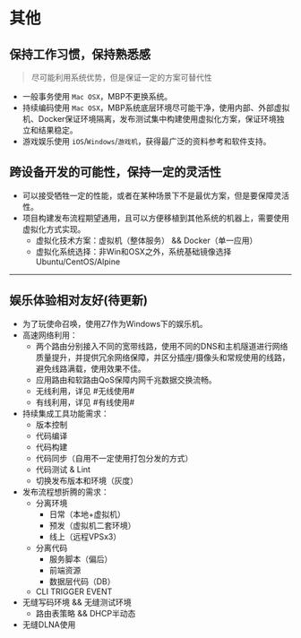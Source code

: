 # 其他

## 保持工作习惯，保持熟悉感

> 尽可能利用系统优势，但是保证一定的方案可替代性

- 一般事务使用 `Mac OSX`，MBP不更换系统。
- 持续编码使用 `Mac OSX`，MBP系统底层环境尽可能干净，使用内部、外部虚拟机、Docker保证环境隔离，发布测试集中构建使用虚拟化方案，保证环境独立和结果稳定。
- 游戏娱乐使用 `iOS`/`Windows`/`游戏机`，获得最广泛的资料参考和软件支持。

## 跨设备开发的可能性，保持一定的灵活性

- 可以接受牺牲一定的性能，或者在某种场景下不是最优方案，但是要保障灵活性。
- 项目构建发布流程期望通用，且可以方便移植到其他系统的机器上，需要使用虚拟化方式实现。
    - 虚拟化技术方案：虚拟机（整体服务） && Docker（单一应用）
    - 虚拟化系统选择：非Win和OSX之外，系统基础镜像选择 Ubuntu/CentOS/Alpine

---

## 娱乐体验相对友好(待更新)

- 为了玩使命召唤，使用Z7作为Windows下的娱乐机。
- 高速网络利用：
  - 两个路由分别接入不同的宽带线路，使用不同的DNS和主机隧道进行网络质量提升，并提供冗余网络保障，并区分插座/摄像头和常规使用的线路，避免线路满载，使用效果不佳。
  - 应用路由和软路由QoS保障内网千兆数据交换流畅。
  - 无线利用，详见 #无线使用#
  - 有线利用，详见 #有线使用#
- 持续集成工具功能需求：
    - 版本控制
    - 代码编译
    - 代码构建
    - 代码同步（自用不一定使用打包分发的方式）
    - 代码测试 & Lint
    - 切换发布版本和环境（灰度）
- 发布流程想折腾的需求：
    - 分离环境
        - 日常（本地+虚拟机）
        - 预发（虚拟机二套环境）
        - 线上（远程VPSx3）
    - 分离代码
        - 服务脚本（偏后）
       - 前端资源
       - 数据层代码（DB）
    - CLI TRIGGER EVENT
- 无缝写码环境 && 无缝测试环境
    - 路由表策略 && DHCP半动态
- 无缝DLNA使用

